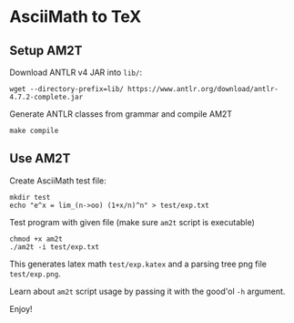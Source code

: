 # AsciiMath to TeX

## Setup AM2T

Download ANTLR v4 JAR into `lib/`:

```shell
wget --directory-prefix=lib/ https://www.antlr.org/download/antlr-4.7.2-complete.jar
```

Generate ANTLR classes from grammar and compile AM2T
```shell
make compile
```

## Use AM2T

Create AsciiMath test file:
```shell
mkdir test
echo "e^x = lim_(n->oo) (1+x/n)^n" > test/exp.txt
```

Test program with given file (make sure `am2t` script is executable)
```shell
chmod +x am2t
./am2t -i test/exp.txt
```

This generates latex math `test/exp.katex` and a parsing tree png file `test/exp.png`.

Learn about `am2t` script usage by passing it with the good'ol `-h` argument.

Enjoy!


